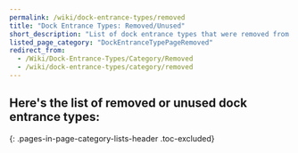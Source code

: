 ```yaml
---
permalink: /wiki/dock-entrance-types/removed
title: "Dock Entrance Types: Removed/Unused"
short_description: "List of dock entrance types that were removed from the game or are unused but are still in the game"
listed_page_category: "DockEntranceTypePageRemoved"
redirect_from:
  - /Wiki/Dock-Entrance-Types/Category/Removed
  - /wiki/dock-entrance-types/category/removed
---
```


## Here's the list of removed or unused dock entrance types:
{: .pages-in-page-category-lists-header .toc-excluded}